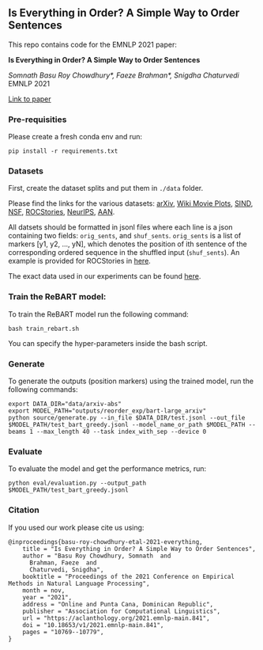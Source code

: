 ## Is Everything in Order? A Simple Way to Order Sentences

This repo contains code for the EMNLP 2021 paper:

**Is Everything in Order? A Simple Way to Order Sentences**

*Somnath Basu Roy Chowdhury\*, Faeze Brahman\*, Snigdha Chaturvedi* EMNLP 2021

[Link to paper](https://arxiv.org/pdf/2104.07064.pdf)

### Pre-requisities

Please create a fresh conda env and run:

```
pip install -r requirements.txt
```

### Datasets

First, create the dataset splits and put them in `./data` folder.

Please find the links for the various datasets: [arXiv](https://drive.google.com/drive/folders/0B-mnK8kniGAiNVB6WTQ4bmdyamc), [Wiki Movie Plots](https://www.kaggle.com/jrobischon/wikipedia-movie-plots), [SIND](http://visionandlanguage.net/VIST/dataset.html), [NSF](https://archive.ics.uci.edu/ml/datasets/NSF+Research+Award+Abstracts+1990-2003), [ROCStories](https://www.cs.rochester.edu/nlp/rocstories/), [NeurIPS](https://www.kaggle.com/benhamner/nips-papers), [AAN](https://github.com/EagleW/ACL_titles_abstracts_dataset).

All datsets should be formatted in jsonl files where each line is a json containing two fields: `orig_sents`, and `shuf_sents`. `orig_sents` is a list of markers [y1, y2, ..., yN], which denotes the position of ith sentence of the corresponding ordered sequence in the shuffled input (`shuf_sents`). An example is provided for ROCStories in [here](https://drive.google.com/drive/folders/1bY7CvXF1q2kgpmtXWtD0NT3bFRfLHpV1?usp=sharing).

The exact data used in our experiments can be found [here](https://drive.google.com/file/d/17r9D_l-jdhHhpLsa86FGuWgeLgeJkQ19/view?usp=sharing).

### Train the ReBART model:

To train the ReBART model run the following command:

```
bash train_rebart.sh
```
You can specify the hyper-parameters inside the bash script.

### Generate

To generate the outputs (position markers) using the trained model, run the following commands:

```
export DATA_DIR="data/arxiv-abs"
export MODEL_PATH="outputs/reorder_exp/bart-large_arxiv"
python source/generate.py --in_file $DATA_DIR/test.jsonl --out_file $MODEL_PATH/test_bart_greedy.jsonl --model_name_or_path $MODEL_PATH --beams 1 --max_length 40 --task index_with_sep --device 0
```

### Evaluate

To evaluate the model and get the performance metrics, run:

```
python eval/evaluation.py --output_path $MODEL_PATH/test_bart_greedy.jsonl
```


### Citation

If you used our work please cite us using:

```
@inproceedings{basu-roy-chowdhury-etal-2021-everything,
    title = "Is Everything in Order? A Simple Way to Order Sentences",
    author = "Basu Roy Chowdhury, Somnath  and
      Brahman, Faeze  and
      Chaturvedi, Snigdha",
    booktitle = "Proceedings of the 2021 Conference on Empirical Methods in Natural Language Processing",
    month = nov,
    year = "2021",
    address = "Online and Punta Cana, Dominican Republic",
    publisher = "Association for Computational Linguistics",
    url = "https://aclanthology.org/2021.emnlp-main.841",
    doi = "10.18653/v1/2021.emnlp-main.841",
    pages = "10769--10779",
}
```

